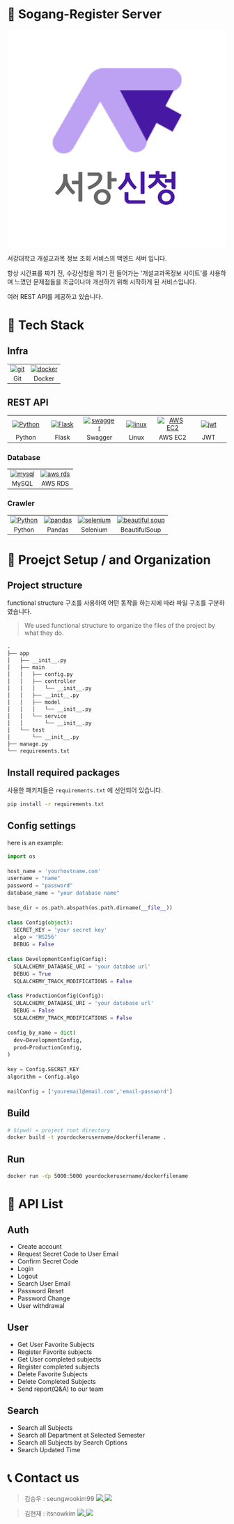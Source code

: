 # 🏫 Sogang-Register Server

<p align='center'>
  <img align="center" src="/Logo.png" />
</p>
서강대학교 개설교과목 정보 조회 서비스의 백엔드 서버 입니다.

항상 시간표를 짜기 전, 수강신청을 하기 전 들어가는
'개설교과목정보 사이트'를 사용하며 느꼈던 문제점들을
조금이나마 개선하기 위해 시작하게 된 서비스입니다.

여러 REST API를 제공하고 있습니다.

# 🔧 Tech Stack

## Infra
<table><tbody>
 <tr>
  <td>
   <div align="center"><a href="https://git-scm.com/" target="_blank"> <img src="https://www.vectorlogo.zone/logos/git-scm/git-scm-icon.svg" alt="git" width="40" height="40"/> </a></div>
  </td>
  <td>
   <div align="center"><a href="https://www.docker.com/" target="_blank"> <img src="https://www.docker.com/sites/default/files/d8/2019-07/vertical-logo-monochromatic.png" alt="docker" width="40" height="40"/> </a></div>
  </td>
 </tr>
  <tr>
    <td align = "center">Git</td>
    <td align = "center">Docker</td>
  </tr>
</tbody></table>

## REST API

<table><tbody>
 <tr>
  <td width="75">
   <div align="center"><a href="https://www.python.org/" target="_blank"> <img src="https://www.python.org/static/community_logos/python-powered-h.svg" alt="Python" width="40" height="40"/> </a></div>
  </td>
  <td width="75">
   <div align="center"><a href="https://flask.palletsprojects.com/en/2.0.x/" target="_blank"> <img src="https://upload.wikimedia.org/wikipedia/commons/3/3c/Flask_logo.svg" alt="Flask" width="40" height="40"/> </a></div>
  </td>
  <td width="75">
   <div align="center"><a href="https://swagger.io/" target="_blank"> <img src="https://upload.wikimedia.org/wikipedia/commons/a/ab/Swagger-logo.png" alt="swagger" width="40" height="40"/> </a></div>
  </td>
  <td width="75">
   <div align="center"><a href="https://www.linux.org/" target="_blank"> <img src="https://upload.wikimedia.org/wikipedia/commons/3/35/Tux.svg" alt="linux" width="40" height="40"/> </a></div>
  </td>
  <td width="75">
   <div align="center"><a href="https://aws.amazon.com/ko/ec2/" target="_blank"> <img src="https://upload.wikimedia.org/wikipedia/commons/b/b9/AWS_Simple_Icons_Compute_Amazon_EC2_Instances.svg" alt="AWS EC2" width="40" height="40"/> </a></div>
  </td>
  <td width="75">
   <div align="center"><a href="https://jwt.io" target="_blank"> <img src="https://jwt.io/img/pic_logo.svg" alt="jwt" width="40" height="40"/> </a></div>
  </td>
   <tr>
    <td align = "center">Python</td>
    <td align = "center">Flask</td>
     <td align = "center">Swagger</td>
     <td align = "center">Linux</td>
     <td align = "center">AWS EC2</td>
     <td align = "center">JWT</td>
  </tr>
 </tr>
 </tbody></table>

### Database

<table><tbody>
 <tr>
  <td>
   <div align="center"><a href="https://www.mysql.com/" target="_blank"> <img src="https://www.mysql.com/common/logos/logo-mysql-170x115.png" alt="mysql" width="40" height="40"/> </a></div>
  </td>
  <td>
   <div align="center"><a href="https://aws.amazon.com/ko/rds/" target="_blank"> <img src="https://upload.wikimedia.org/wikipedia/commons/f/fc/AWS_Simple_Icons_Database_Amazon_RDS.svg" alt="aws rds" width="40" height="40"/> </a></div>
  </td>
 </tr>
  <tr>
    <td align = "center">MySQL</td>
    <td align = "center">AWS RDS</td>
  </tr>
</tbody></table>

### Crawler
<table><tbody>
 <tr>
  <td>
   <div align="center"><a href="https://www.python.org/" target="_blank"> <img src="https://www.python.org/static/community_logos/python-powered-h.svg" alt="Python" width="40" height="40"/></a></div>
  </td>
   <td>
   <div align="center"><a href="https://pandas.pydata.org/" target="_blank"> <img src="https://upload.wikimedia.org/wikipedia/commons/e/ed/Pandas_logo.svg" alt="pandas" width="40" height="40"/> </a></div>
  </td>
   <td>
   <div align="center"><a href="https://www.selenium.dev/" target="_blank"> <img src="https://camo.githubusercontent.com/4b95df4d6ca7a01afc25d27159804dc5a7d0df41d8131aaf50c9f84847dfda21/68747470733a2f2f73656c656e69756d2e6465762f696d616765732f73656c656e69756d5f6c6f676f5f7371756172655f677265656e2e706e67" alt="selenium" width="40" height="40"/> </a></div>
  </td>
  <td>
   <div align="center"><a href="https://www.crummy.com/software/BeautifulSoup/" target="_blank"> <img src="https://user-images.githubusercontent.com/41292977/90748632-0f016700-e2f0-11ea-83ca-3cf2d80759ca.png" alt="beautiful soup" width="40" height="40"/> </a></div>
  </td>
 </tr>
  <tr>
    <td align = "center">Python</td>
    <td align = "center">Pandas</td>
    <td align = "center">Selenium</td>
    <td align = "center">BeautifulSoup</td>
  </tr>
</tbody></table>

# 🔧 Proejct Setup / and Organization

## Project structure

functional structure 구조를 사용하여 어떤 동작을 하는지에 따라 파일 구조를 구분하였습니다.

> We used functional structure to organize the files of the project by what they do.

```
.
├── app
│   ├── __init__.py
│   ├── main
│   │   ├── config.py
│   │   ├── controller
│   │   │   └── __init__.py
│   │   ├── __init__.py
│   │   ├── model
│   │   │   └── __init__.py
│   │   └── service
│   │       └── __init__.py
│   └── test
│       └── __init__.py
├── manage.py
└── requirements.txt
```

## Install required packages

사용한 패키지들은 `requirements.txt` 에 선언되어 있습니다.

```bash
pip install -r requirements.txt
```

## Config settings

here is an example:
```python
import os

host_name = 'yourhostname.com'
username = "name"
password = "password"
database_name = "your database name"

base_dir = os.path.abspath(os.path.dirname(__file__))

class Config(object):
  SECRET_KEY = 'your secret key'
  algo = 'HS256'
  DEBUG = False
  
class DevelopmentConfig(Config):
  SQLALCHEMY_DATABASE_URI = 'your databae url'
  DEBUG = True
  SQLALCHEMY_TRACK_MODIFICATIONS = False

class ProductionConfig(Config):
  SQLALCHEMY_DATABASE_URI = 'your database url'
  DEBUG = False
  SQLALCHEMY_TRACK_MODIFICATIONS = False

config_by_name = dict(
  dev=DevelopmentConfig,
  prod=ProductionConfig,
) 

key = Config.SECRET_KEY
algorithm = Config.algo

mailConfig = ['youremail@email.com','email-password']

```

## Build

```bash
# $(pwd) = project root directory
docker build -t yourdockerusername/dockerfilename .
```
## Run

```bash
docker run -dp 5000:5000 yourdockerusername/dockerfilename
```

# 📃 API List

## Auth
- Create account
- Request Secret Code to User Email
- Confirm Secret Code
- Login
- Logout
- Search User Email
- Password Reset
- Password Change
- User withdrawal

## User
- Get User Favorite Subjects
- Register Favorite subjects
- Get User completed subjects
- Register completed subjects
- Delete Favorite Subjects
- Delete Completed Subjects
- Send report(Q&A) to our team

## Search
- Search all Subjects
- Search all Department at Selected Semester
- Search all Subjects by Search Options
- Search Updated Time

# 📞 Contact us
> 김승우 : seungwookim99
> <a href='https://www.instagram.com/keemsw__/'>
>   <img src="https://img.shields.io/badge/Instagram-E4405F?style=flat-square&logo=Instagram&logoColor=white&link=https://www.instagram.com/keemsw__/"/>
> </a>
> <a href='mailto:sonicdx886@gmail.com'>
>   <img src="https://img.shields.io/badge/Gmail-d14836?style=flat-square&logo=Gmail&logoColor=white&link=sonic886@gmail.com"/>
> </a>

> 김현재 : itsnowkim
> <a href='https://www.instagram.com/n0wkim/'>
>   <img src="https://img.shields.io/badge/Instagram-E4405F?style=flat-square&logo=Instagram&logoColor=white&link=https://www.instagram.com/n0wkim/"/>
> </a>
> <a href='mailto:peterhyunjae@naver.com'>
>   <img src="https://img.shields.io/badge/Gmail-d14836?style=flat-square&logo=Gmail&logoColor=white&link=peterhyunjae@naver.com"/>
> </a>
